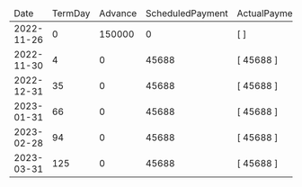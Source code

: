 <table><thead><tr><td>Date</td><td>TermDay</td><td>Advance</td><td>ScheduledPayment</td><td>ActualPayments</td><td>NetEffect</td><td>PaymentStatus</td><td>BalanceStatus</td><td>CumulativeInterest</td><td>NewInterest</td><td>NewPenaltyCharges</td><td>PrincipalPortion</td><td>ProductFeesPortion</td><td>InterestPortion</td><td>PenaltyChargesPortion</td><td>ProductFeesRefund</td><td>PrincipalBalance</td><td>ProductFeesBalance</td><td>InterestBalance</td><td>PenaltyChargesBalance</td></tr></thead><tbody><tr><td>2022-11-26</td><td>0</td><td>150000</td><td>0</td><td>[  ]</td><td>0</td><td>ValueNone</td><td>OpenBalance</td><td>0</td><td>0</td><td>0</td><td>0</td><td>0</td><td>0</td><td>0</td><td>0</td><td>150000</td><td>0</td><td>0</td><td>0</td></tr><tr><td>2022-11-30</td><td>4</td><td>0</td><td>45688</td><td>[ 45688 ]</td><td>45688</td><td>PaymentMade</td><td>OpenBalance</td><td>4800</td><td>4800</td><td>0</td><td>40888</td><td>0</td><td>4800</td><td>0</td><td>0</td><td>109112</td><td>0</td><td>0</td><td>0</td></tr><tr><td>2022-12-31</td><td>35</td><td>0</td><td>45688</td><td>[ 45688 ]</td><td>45688</td><td>PaymentMade</td><td>OpenBalance</td><td>31860</td><td>27060</td><td>0</td><td>18628</td><td>0</td><td>27060</td><td>0</td><td>0</td><td>90484</td><td>0</td><td>0</td><td>0</td></tr><tr><td>2023-01-31</td><td>66</td><td>0</td><td>45688</td><td>[ 45688 ]</td><td>45688</td><td>PaymentMade</td><td>OpenBalance</td><td>54300</td><td>22440</td><td>0</td><td>23248</td><td>0</td><td>22440</td><td>0</td><td>0</td><td>67236</td><td>0</td><td>0</td><td>0</td></tr><tr><td>2023-02-28</td><td>94</td><td>0</td><td>45688</td><td>[ 45688 ]</td><td>45688</td><td>PaymentMade</td><td>OpenBalance</td><td>69361</td><td>15061</td><td>0</td><td>30627</td><td>0</td><td>15061</td><td>0</td><td>0</td><td>36609</td><td>0</td><td>0</td><td>0</td></tr><tr><td>2023-03-31</td><td>125</td><td>0</td><td>45688</td><td>[ 45688 ]</td><td>45688</td><td>PaymentMade</td><td>PaidInFull</td><td>78440</td><td>9079</td><td>0</td><td>36609</td><td>0</td><td>9079</td><td>0</td><td>0</td><td>0</td><td>0</td><td>0</td><td>0</td></tr></tbody></table>